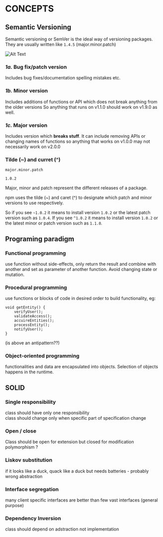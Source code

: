 # CONCEPTS

## Semantic Versioning

Semantic versioning or SemVer is the ideal way of versioning packages. They are usually written like `1.4.5` \(major.minor.patch\)

![Alt Text](https://res.cloudinary.com/practicaldev/image/fetch/s--vTMVK06i--/c_limit%2Cf_auto%2Cfl_progressive%2Cq_auto%2Cw_880/https://thepracticaldev.s3.amazonaws.com/i/uyw4yois1mkqr967ufb8.png)

### _1a._ Bug fix/patch version

Includes bug fixes/documentation spelling mistakes etc.

### _1b._ Minor version

Includes additions of functions or API which does not break anything from the older versions So anything that runs on v1.1.0 should work on v1.9.0 as well.

### _1c._ Major version

Includes version which **breaks stuff**. It can include removing APIs or changing names of functions so anything that works on v1.0.0 may not necessarily work on v2.0.0

### Tilde \(~\) and curret \(^\)

```text
major.minor.patch

1.0.2
```

Major, minor and patch represent the different releases of a package.

npm uses the tilde \(~\) and caret \(^\) to designate which patch and minor versions to use respectively.

So if you see `~1.0.2` it means to install version `1.0.2` or the latest patch version such as `1.0.4`. If you see `^1.0.2` it means to install version `1.0.2` or the latest minor or patch version such as `1.1.0`.

## Programing paradigm

### Functional programming

use function without side-effects, only return the result and combine with another and set as parameter of another function. Avoid changing state or mutation.

### Procedural programming

use functions or blocks of code in desired order to build functionality, eg:

```text
void getEntity() {
    verifyUser();
    validateAccess();
    accuireEntities();
    processEntity();
    notifyUser();
}
```

\(is above an antipattern??\)

### Object-oriented programming

functionalities and data are encapsulated into objects. Selection of objects happens in the runtime.

## SOLID

### Single responsibility

class should have only one responsibility  
class should change only when specific part of specification change

### Open / close

Class should be open for extension but closed for modification  
polymorphism ?

### Liskov substitution

if it looks like a duck, quack like a duck but needs batteries - probably wrong abstraction

### Interface segregation

many client specific interfaces are better than few vast interfaces \(general purpose\)

### Dependency Inversion

class should depend on adstraction not implementation

